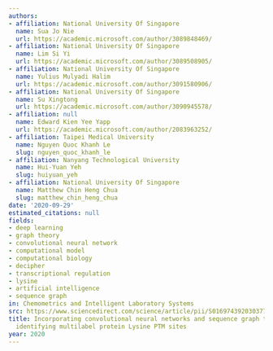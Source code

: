 ```yaml
---
authors:
- affiliation: National University Of Singapore
  name: Sua Jo Nie
  url: https://academic.microsoft.com/author/3089848469/
- affiliation: National University Of Singapore
  name: Lim Si Yi
  url: https://academic.microsoft.com/author/3089508905/
- affiliation: National University Of Singapore
  name: Yulius Mulyadi Halim
  url: https://academic.microsoft.com/author/3091580906/
- affiliation: National University Of Singapore
  name: Su Xingtong
  url: https://academic.microsoft.com/author/3090945578/
- affiliation: null
  name: Edward Kien Yee Yapp
  url: https://academic.microsoft.com/author/2083963252/
- affiliation: Taipei Medical University
  name: Nguyen Quoc Khanh Le
  slug: nguyen_quoc_khanh_le
- affiliation: Nanyang Technological University
  name: Hui-Yuan Yeh
  slug: huiyuan_yeh
- affiliation: National University Of Singapore
  name: Matthew Chin Heng Chua
  slug: matthew_chin_heng_chua
date: '2020-09-29'
estimated_citations: null
fields:
- deep learning
- graph theory
- convolutional neural network
- computational model
- computational biology
- decipher
- transcriptional regulation
- lysine
- artificial intelligence
- sequence graph
in: Chemometrics and Intelligent Laboratory Systems
src: https://www.sciencedirect.com/science/article/pii/S0169743920303774
title: Incorporating convolutional neural networks and sequence graph transform for
  identifying multilabel protein Lysine PTM sites
year: 2020
---
```

